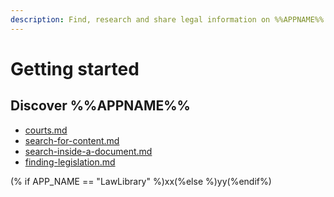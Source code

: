 ```yaml
---
description: Find, research and share legal information on %%APPNAME%%.
---
```


# Getting started

## Discover %%APPNAME%%

* [courts.md](judgments/courts.md "mention")
* [search-for-content.md](search/search-for-content.md "mention")
* [search-inside-a-document.md](documents/search-inside-a-document.md "mention")
* [finding-legislation.md](legislation/finding-legislation.md "mention")

(% if APP\_NAME == "LawLibrary" %)xx(%else %)yy(%endif%)

